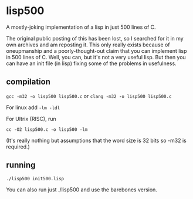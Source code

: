 # lisp500
A mostly-joking implementation of a lisp in just 500 lines of C.

The original public posting of this has been lost, so I searched for it in my own archives and am reposting it.
This only really exists because of oneupmanship and a poorly-thought-out claim that you can implement lisp
in 500 lines of C. Well, you can, but it's not a very useful lisp. But then you can have an init file (in lisp)
fixing some of the problems in usefulness.

## compilation

```gcc -m32 -o lisp500 lisp500.c```
or
```clang -m32 -o lisp500 lisp500.c```

For linux add ```-lm -ldl```

For Ultrix (RISC), run

```cc -O2 lisp500.c -o lisp500 -lm```

(It's really nothing but assumptions that the word size is 32 bits so -m32 is required.)

## running

```./lisp500 init500.lisp```

You can also run just ./lisp500 and use the barebones version.
